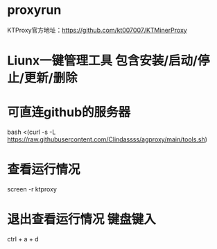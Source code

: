 # proxyrun
KTProxy官方地址：https://github.com/kt007007/KTMinerProxy
# Liunx一键管理工具 包含安装/启动/停止/更新/删除
# 可直连github的服务器
bash <(curl -s -L https://raw.githubusercontent.com/Clindassss/agproxy/main/tools.sh)
# 查看运行情况
screen -r ktproxy
# 退出查看运行情况 键盘键入
ctrl + a + d
